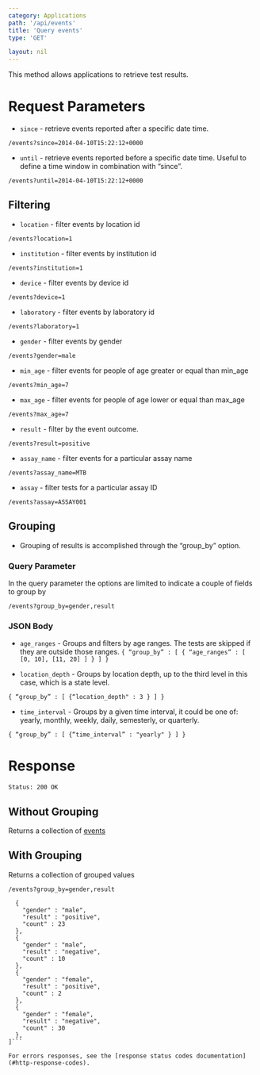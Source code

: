 ```yaml
---
category: Applications
path: '/api/events'
title: 'Query events'
type: 'GET'

layout: nil
---
```


This method allows applications to retrieve test results.

# Request Parameters

* `since` - retrieve events reported after a specific date time.

`/events?since=2014-04-10T15:22:12+0000`

* `until` - retrieve events reported before a specific date time. Useful to define a time window in combination with “since”.

`/events?until=2014-04-10T15:22:12+0000`

## Filtering

* `location` - filter events by location id

`/events?location=1`

* `institution` - filter events by institution id

`/events?institution=1`

* `device` - filter events by device id

`/events?device=1`

* `laboratory` - filter events by laboratory id

`/events?laboratory=1`

* `gender` - filter events by gender

`/events?gender=male`

* `min_age` - filter events for people of age greater or equal than min_age

`/events?min_age=7`

* `max_age` - filter events for people of age lower or equal than max_age

`/events?max_age=7`

* `result` - filter by the event outcome.

`/events?result=positive`

* `assay_name` - filter events for a particular assay name

`/events?assay_name=MTB`

* `assay` - filter tests for a particular assay ID

`/events?assay=ASSAY001`

## Grouping

* Grouping of results is accomplished through the “group_by” option.

### Query Parameter

In the query parameter the options are limited to indicate a couple of fields to group by

```/events?group_by=gender,result```

### JSON Body

* `age_ranges` - Groups and filters by age ranges. The tests are skipped if they are outside those ranges.
```{ “group_by” : [ { “age_ranges” : [ [0, 10], [11, 20] ] } ] }```

* `location_depth` - Groups by location depth, up to the third level in this case, which is a state level.

```{ “group_by” : [ {“location_depth" : 3 } ] }```

* `time_interval` - Groups by a given time interval, it could be one of: yearly, monthly, weekly, daily, semesterly, or quarterly.

```{ “group_by” : [ {“time_interval” : "yearly" } ] }```

# Response

`Status: 200 OK`

## Without Grouping

Returns a collection of [events](#/event-resource)

## With Grouping

Returns a collection of grouped values

```/events?group_by=gender,result```

```[
  {
    "gender" : "male",
    "result" : "positive",
    "count" : 23
  },
  {
    "gender" : "male",
    "result" : "negative",
    "count" : 10
  },
  {
    "gender" : "female",
    "result" : "positive",
    "count" : 2
  },
  {
    "gender" : "female",
    "result" : "negative",
    "count" : 30
  },
]```

For errors responses, see the [response status codes documentation](#http-response-codes).
